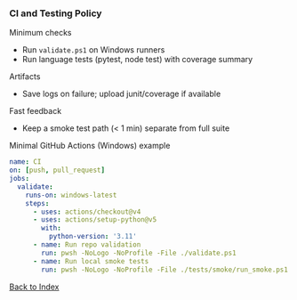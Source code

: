 ### CI and Testing Policy

Minimum checks
- Run `validate.ps1` on Windows runners
- Run language tests (pytest, node test) with coverage summary

Artifacts
- Save logs on failure; upload junit/coverage if available

Fast feedback
- Keep a smoke test path (< 1 min) separate from full suite


Minimal GitHub Actions (Windows) example
```yaml
name: CI
on: [push, pull_request]
jobs:
  validate:
    runs-on: windows-latest
    steps:
      - uses: actions/checkout@v4
      - uses: actions/setup-python@v5
        with:
          python-version: '3.11'
      - name: Run repo validation
        run: pwsh -NoLogo -NoProfile -File ./validate.ps1
      - name: Run local smoke tests
        run: pwsh -NoLogo -NoProfile -File ./tests/smoke/run_smoke.ps1
```



[Back to Index](00_INDEX.md)

